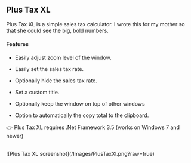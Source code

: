 ## Plus Tax XL
Plus Tax XL is a simple sales tax calculator.  I wrote this for my mother so that she could see the big, bold numbers.
#### Features

* Easily adjust zoom level of the window.

* Easily set the sales tax rate.

* Optionally hide the sales tax rate.

* Set a custom title.

* Optionally keep the window on top of other windows

* Option to automatically the copy total to the clipboard.



👉 Plus Tax XL requires .Net Framework 3.5 (works on Windows 7 and newer)

<br />
![Plus Tax XL screenshot](/Images/PlusTaxXl.png?raw=true)